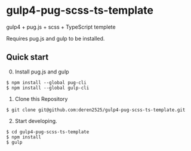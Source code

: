 # gulp4-pug-scss-ts-template

gulp4 + pug.js + scss + TypeScript templete

Requires pug.js and gulp to be installed.

## Quick start

0. Install pug.js and gulp

```
$ npm install --global pug-cli
$ npm install --global gulp-cli
```

1. Clone this Repository
```
$ git clone git@github.com:deren2525/gulp4-pug-scss-ts-template.git
```

2. Start developing.

```
$ cd gulp4-pug-scss-ts-template
$ npm install
$ gulp
```
